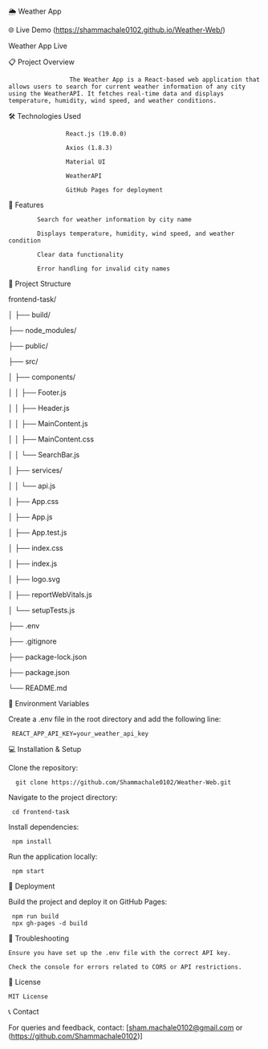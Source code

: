 🌦️ Weather App

🌐 Live Demo (https://shammachale0102.github.io/Weather-Web/)

Weather App Live

📋 Project Overview

                     The Weather App is a React-based web application that allows users to search for current weather information of any city using the WeatherAPI. It fetches real-time data and displays temperature, humidity, wind speed, and weather conditions.

🛠️ Technologies Used

                    React.js (19.0.0)

                    Axios (1.8.3)

                    Material UI

                    WeatherAPI

                    GitHub Pages for deployment

🚀 Features

            Search for weather information by city name

            Displays temperature, humidity, wind speed, and weather condition

            Clear data functionality

            Error handling for invalid city names

📂 Project Structure

frontend-task/


│
├──   build/

├──   node_modules/

├──   public/

├──   src/



│         ├── components/

│     │     ├── Footer.js

│     │     ├── Header.js

│     │     ├── MainContent.js

│     │     ├── MainContent.css

│     │     └── SearchBar.js

│   ├── services/

│           │   └── api.js


│   ├── App.css

│   ├── App.js

│   ├── App.test.js

│   ├── index.css

│   ├── index.js

│   ├── logo.svg

│   ├── reportWebVitals.js

│   └── setupTests.js

├── .env

├── .gitignore

├── package-lock.json

├── package.json

└── README.md


🌱 Environment Variables

Create a .env file in the root directory and add the following line:

     REACT_APP_API_KEY=your_weather_api_key

💻 Installation & Setup

Clone the repository:

      git clone https://github.com/Shammachale0102/Weather-Web.git

Navigate to the project directory:

     cd frontend-task

Install dependencies:

     npm install

Run the application locally:

     npm start

🚀 Deployment

Build the project and deploy it on GitHub Pages:

     npm run build
     npx gh-pages -d build

🐞 Troubleshooting

    Ensure you have set up the .env file with the correct API key.

    Check the console for errors related to CORS or API restrictions.

📄 License

    MIT License

📞 Contact

For queries and feedback, contact: [sham.machale0102@gmail.com or (https://github.com/Shammachale0102)]
